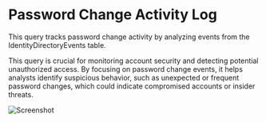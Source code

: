 # Password Change Activity Log
This query tracks password change activity by analyzing events from the IdentityDirectoryEvents table. 

This query is crucial for monitoring account security and detecting potential unauthorized access. By focusing on password change events, it helps analysts identify suspicious behavior, such as unexpected or frequent password changes, which could indicate compromised accounts or insider threats.

![Screenshot](https://github.com/user-attachments/assets/baefc858-4579-490e-a0ce-87b072aa3631)

